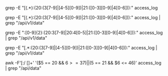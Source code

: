 grep -E "\[(.*):(20:(3[7-9]|[4-5][0-9])|21:([0-3][0-9]|4[0-6])):" access_log


grep -E "\[(.*):(20:(3[7-9]|[4-5][0-9])|21:([0-3][0-9]|4[0-6])):" access_log | grep "/api/v1/data"


grep -E ":[0-9]{2}:(20:3[7-9]|20:4[0-5]|21:([0-3][0-9]|4[0-6])):" access_log | grep "/api/v1/data"


grep -E "\[.*:(20:(3[7-9]|[4-5][0-9])|21:([0-3][0-9]|4[0-6])):" access_log | grep "/api/v1/data"

awk -F'[:/ []+' '($5 == 20 && $6 >= 37) || ($5 == 21 && $6 <= 46)' access_log | grep "/api/data"




